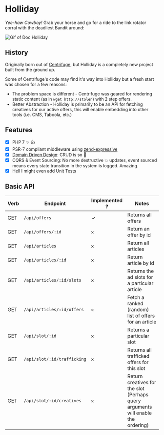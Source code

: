 # Holliday

*Yee-haw Cowboy!* Grab your horse and go for a ride to the link rotator corral with the deadliest Bandit around:


![Gif of Doc Holliday](public/img/readme/huckleberry.gif)


## History

Originally born out of [Centrifuge](https://github.com/ClickDiscover/Centrifuge), but Holliday is a completely new project built from the ground up.

Some of Centrifuge's code may find it's way into Holliday but a fresh start was chosen for a few reasons:

* The problem space is different - Centrifuge was geared for rendering static content (as in `wget http://stolen`) with 2 step offers.
* Better Abstraction - Holliday is primarily to be an API for fetching creatives for our active offers, this will enable embedding into other tools (i.e. CMS, Taboola, etc.)


## Features

- [x] PHP 7 :sparkles: :+1:
- [x] PSR-7 compliant middleware using [zend-expressive](http://zend-expressive.readthedocs.org/)
- [x] [Domain Driven Design](https://github.com/codeliner/php-ddd-cargo-sample): CRUD is so :poop:
- [x] CQRS & Event Sourcing: No more destructive :boom: updates, event sourced means every state transition in the system is logged. Amazing.
- [x] Hell I might even add Unit Tests

## Basic API

Verb | Endpoint                    | Implemented ? | Notes
---- | --------                    | ------------- | -----
GET  | `/api/offers`               | ✓             | Returns all offers
GET  | `/api/offers/:id`           | 𐄂             | Return an offer by id
GET  | `/api/articles`             | 𐄂             | Return all articles
GET  | `/api/articles/:id`         | 𐄂             | Return article by id
GET  | `/api/articles/:id/slots`   | 𐄂             | Returns the ad slots for a particular article
GET  | `/api/articles/:id/offers`  | 𐄂             | Fetch a ranked (random) list of offers for an article
GET  | `/api/slot/:id`             | 𐄂             | Returns a particular slot
GET  | `/api/slot/:id/trafficking` | 𐄂             | Returns all trafficked offers for this slot
GET  | `/api/slot/:id/creatives`   | 𐄂             | Return creatives for the slot (Perhaps query arguments will enable the ordering)


